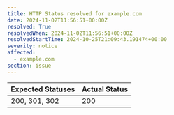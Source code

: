 ```yaml
---
title: HTTP Status resolved for example.com
date: 2024-11-02T11:56:51+00:00Z
resolved: True
resolvedWhen: 2024-11-02T11:56:51+00:00Z
resolvedStartTime: 2024-10-25T21:09:43.191474+00:00
severity: notice
affected:
  - example.com
section: issue
---
```


| Expected Statuses | Actual Status  |
|-------------------|----------------|
| 200, 301, 302 | 200 |
